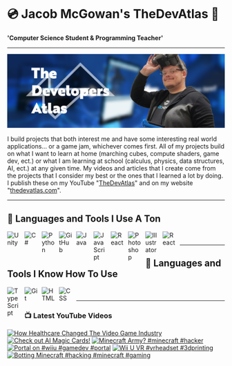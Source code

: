 # 💿 Jacob McGowan's TheDevAtlas 💽

**'Computer Science Student & Programming Teacher'**

---

!["Banner"](/photos/banner.png)

I build projects that both interest me and have some interesting real world applications... or a game jam, whichever comes first. All of my projects build on what I want to learn at home (marching cubes, compute shaders, game dev, ect.) or what I am learning at school (calculus, physics, data structures, AI, ect.) at any given time. My videos and articles that I create come from the projects that I consider my best or the ones that I learned a lot by doing. I publish these on my YouTube "[TheDevAtlas](https://www.youtube.com/@thedevatlas)" and on my website "[thedevatlas.com](https://www.thedevatlas.com/)".

---

## 💾 Languages and Tools I Use A Ton

<img align="left" alt="Unity" width="30px" style="padding-right:10px;" src="https://cdn.jsdelivr.net/gh/devicons/devicon@latest/icons/unity/unity-original.svg" />
<img align="left" alt="C#" width="30px" style="padding-right:10px;" src="https://cdn.jsdelivr.net/gh/devicons/devicon@latest/icons/csharp/csharp-original.svg" />
<img align="left" alt="Python" width="30px" style="padding-right:10px;" src="https://cdn.jsdelivr.net/gh/devicons/devicon@latest/icons/python/python-original.svg" />
<img align="left" alt="GitHub" width="30px" style="padding-right:10px;" src="https://cdn.jsdelivr.net/gh/devicons/devicon/icons/github/github-original.svg" />
<img align="left" alt="Java" width="30px" style="padding-right:10px;" src="https://cdn.jsdelivr.net/gh/devicons/devicon/icons/java/java-original.svg"/>
<img align="left" alt="JavaScript" width="30px" style="padding-right:10px;" src="https://cdn.jsdelivr.net/gh/devicons/devicon/icons/javascript/javascript-plain.svg" />
<img align="left" alt="React" width="30px" style="padding-right:10px;" src="https://cdn.jsdelivr.net/gh/devicons/devicon/icons/react/react-original.svg" />
<img align="left" alt="Photoshop" width="30px" style="padding-right:10px;" src="https://cdn.jsdelivr.net/gh/devicons/devicon@latest/icons/photoshop/photoshop-original.svg" />
<img align="left" alt="Illustrator" width="30px" style="padding-right:10px;" src="https://cdn.jsdelivr.net/gh/devicons/devicon@latest/icons/illustrator/illustrator-plain.svg" />
<img align="left" alt="React" width="30px" style="padding-right:10px;" src="https://cdn.jsdelivr.net/gh/devicons/devicon@latest/icons/premierepro/premierepro-original.svg" />

<br />

---

## 🧠 Languages and Tools I Know How To Use

<img align="left" alt="TypeScript" width="30px" style="padding-right:10px;" src="https://cdn.jsdelivr.net/gh/devicons/devicon/icons/typescript/typescript-plain.svg" />
<img align="left" alt="Git" width="30px" style="padding-right:10px;" src="https://cdn.jsdelivr.net/gh/devicons/devicon/icons/git/git-original.svg" />
<img align="left" alt="HTML" width="30px" style="padding-right:10px;" src="https://cdn.jsdelivr.net/gh/devicons/devicon/icons/html5/html5-plain.svg" />
<img align="left" alt="CSS" width="30px" style="padding-right:10px;" src="https://cdn.jsdelivr.net/gh/devicons/devicon/icons/css3/css3-plain.svg" />

<br />

---

### 📺 Latest YouTube Videos

<!-- BEGIN YOUTUBE-CARDS -->
[![How Healthcare Changed The Video Game Industry](https://ytcards.demolab.com/?id=Cpu0KtIXcOw&title=How+Healthcare+Changed+The+Video+Game+Industry&lang=en&timestamp=1719196043&background_color=%230d1117&title_color=%23ffffff&stats_color=%23dedede&max_title_lines=1&width=250&border_radius=5 "How Healthcare Changed The Video Game Industry")](https://www.youtube.com/watch?v=Cpu0KtIXcOw)
[![Check out AI Magic Cards!](https://ytcards.demolab.com/?id=rjuKQCVJczE&title=Check+out+AI+Magic+Cards%21&lang=en&timestamp=1718143286&background_color=%230d1117&title_color=%23ffffff&stats_color=%23dedede&max_title_lines=1&width=250&border_radius=5 "Check out AI Magic Cards!")](https://www.youtube.com/watch?v=rjuKQCVJczE)
[![Minecraft Army? #minecraft #hacker](https://ytcards.demolab.com/?id=U3_oHy0r1ig&title=Minecraft+Army%3F+%23minecraft+%23hacker&lang=en&timestamp=1718078417&background_color=%230d1117&title_color=%23ffffff&stats_color=%23dedede&max_title_lines=1&width=250&border_radius=5 "Minecraft Army? #minecraft #hacker")](https://www.youtube.com/watch?v=U3_oHy0r1ig)
[![Portal on #wiiu #gamedev #portal](https://ytcards.demolab.com/?id=mzKpdxDhc5M&title=Portal+on+%23wiiu+%23gamedev+%23portal&lang=en&timestamp=1717905624&background_color=%230d1117&title_color=%23ffffff&stats_color=%23dedede&max_title_lines=1&width=250&border_radius=5 "Portal on #wiiu #gamedev #portal")](https://www.youtube.com/watch?v=mzKpdxDhc5M)
[![Wii U VR #vrheadset #3dprinting](https://ytcards.demolab.com/?id=UIamEh61TjQ&title=Wii+U+VR+%23vrheadset+%233dprinting&lang=en&timestamp=1717799778&background_color=%230d1117&title_color=%23ffffff&stats_color=%23dedede&max_title_lines=1&width=250&border_radius=5 "Wii U VR #vrheadset #3dprinting")](https://www.youtube.com/watch?v=UIamEh61TjQ)
[![Botting Minecraft #hacking #minecraft  #gaming](https://ytcards.demolab.com/?id=TqG3uUF3Hfg&title=Botting+Minecraft+%23hacking+%23minecraft++%23gaming&lang=en&timestamp=1717358156&background_color=%230d1117&title_color=%23ffffff&stats_color=%23dedede&max_title_lines=1&width=250&border_radius=5 "Botting Minecraft #hacking #minecraft  #gaming")](https://www.youtube.com/watch?v=TqG3uUF3Hfg)
<!-- END YOUTUBE-CARDS -->
#
